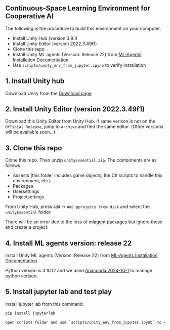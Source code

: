 ## Continuous-Space Learning Environment for Cooperative AI

The following is the procedure to build this environment on your computer.
- Install Unity Hub (version 3.9.1)
- Install Unity Editor (version 2022.3.49f1)
- Clone this repo
- Install Unity ML agents (Version: Release 22) from [ML-Agents Installation Documentation](https://unity-technologies.github.io/ml-agents/Installation/)
- Use `scripts/unity_env_from_jupyter.ipynb` to verify installation

## 1. Install Unity hub

Download Unity from the [Download page](https://unity.com/download)

## 2. Install Unity Editor (version 2022.3.49f1)

Download this Unity Editor from Unity Hub. If same verison is not on the `Official Release`, jump to `archive` and find the same editor. (Other versions will be available soon...)

## 3. Clone this repo

Clone this repo.
Then unzip `unityEssential.zip`. The components are as follows.

- Assests (this folder includes game objects, the C# scripts to handle this environment, etc.)
- Packages
- Usersettings
- Projectsettings

From Unity Hub, press `Add` -> `Add pprojects from disk` and select the `unityEssential` folder.

There will be an error due to the loss of mlagent packages but ignore those and create a project.

## 4. Install ML agents version: release 22
Install Unity ML agents (Version: Release 22) from [ML-Agents Installation Documentation](https://unity-technologies.github.io/ml-agents/Installation/).

Python version is 3.10.12 and we used [Anaconda 2024-10-1](https://repo.anaconda.com/archive/) to manage python verison.

## 5. Install jupyter lab and test play

Install jupyter lab from this command.

```bash
pip install jupyterlab

open scripts folder and use `scripts/unity_env_from_jupyter.ipynb` to verify installation.

